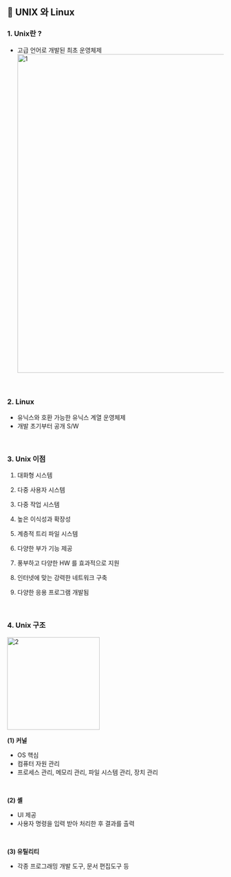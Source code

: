 ## 💭 UNIX 와 Linux
### 1. Unix란 ?

- 고급 언어로 개발된 최초 운영체제
  <img width="740" alt="1" src="https://github.com/SeoYunnn/TIL/assets/120713987/4efd54bc-51fa-4072-b375-2832b9b9e404">

<br>

### 2. Linux

- 유닉스와 호환 가능한 유닉스 계열 운영체제
- 개발 초기부터 공개 S/W

<br>

### 3. Unix 이점

1) 대화형 시스템

2) 다중 사용자 시스템

3) 다중 작업 시스템

4) 높은 이식성과 확장성

5) 계층적 트리 파일 시스템

6) 다양한 부가 기능 제공

7) 풍부하고 다양한 HW 를 효과적으로 지원

8) 인터넷에 맞는 강력한 네트워크 구축

9) 다양한 응용 프로그램 개발됨

<br>

### 4. Unix 구조

<img width="215" alt="2" src="https://github.com/SeoYunnn/TIL/assets/120713987/37fd4ed7-2879-4745-bf4e-2db775f11f09">

<br>

**(1) 커널**

- OS 핵심
- 컴퓨터 자원 관리
- 프로세스 관리, 메모리 관리, 파일 시스템 관리, 장치 관리

<br>

**(2) 셸**

- UI 제공
- 사용자 명령을 입력 받아 처리한 후 결과를 출력

<br>

**(3) 유틸리티**

- 각종 프로그래밍 개발 도구, 문서 편집도구 등
